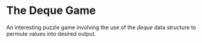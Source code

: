# The Deque Game

An interesting puzzle game involving the use of the *deque* data structure to permute values into desired output.
